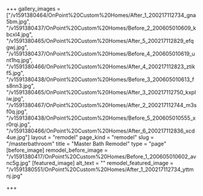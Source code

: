 +++
gallery_images = ["/v1591380464/OnPoint%20Custom%20Homes/After_1_200217112734_gna5bm.jpg", "/v1591380437/OnPoint%20Custom%20Homes/Before_2_200605010609_kbcxl4.jpg", "/v1591380465/OnPoint%20Custom%20Homes/After_5_200217112829_efqgwj.jpg", "/v1591380437/OnPoint%20Custom%20Homes/Before_4_200605010619_unt1hq.jpg", "/v1591380466/OnPoint%20Custom%20Homes/After_4_200217112823_ztikf5.jpg", "/v1591380438/OnPoint%20Custom%20Homes/Before_3_200605010613_fs8nn3.jpg", "/v1591380465/OnPoint%20Custom%20Homes/After_3_200217112750_kxpliw.jpg", "/v1591380467/OnPoint%20Custom%20Homes/After_2_200217112744_m3sf0q.jpg", "/v1591380438/OnPoint%20Custom%20Homes/Before_5_200605010555_xr0rqi.jpg", "/v1591380466/OnPoint%20Custom%20Homes/After_6_200217112836_xcd4ue.jpg"]
layout = "remodel"
page_kind = "remodel"
slug = "/masterbathroom"
title = "Master Bath Remodel"
type = "page"
[before_image]
remodel_before_image = "/v1591380417/OnPoint%20Custom%20Homes/Before_1_200605010602_avnc5g.jpg"
[featured_image]
alt_text = ""
remodel_featured_image = "/v1591380551/OnPoint%20Custom%20Homes/After_1_200217112734_yttmnj.jpg"

+++
